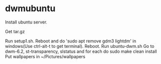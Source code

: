 # dwmubuntu

Install ubuntu server.

Get tar.gz

Run setup1.sh. Reboot and do 'sudo apt remove gdm3 lightdm' in windows(Use ctrl-alt-t to get terminal). Reboot. Run ubuntu-dwm.sh
Go to dwm-6.2, st-transparency, slstatus and for each do sudo make clean install 
Put wallpapers in ~/Pictures/wallpapers
